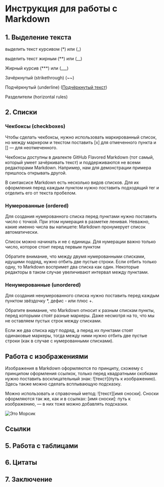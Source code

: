 # Инструкция для работы с Markdown

## 1. Выделение текста

выделить текст курсивом  (*) или (_)

выделить текст жирным  (**) или (__)

Жирный курсив  (***) или (___)

Зачёркнутый (strikethrough)  (~~)

Подчёркнутый (underline)  (<u>Подчёркнутый текст</u>)

Разделители (horizontal rules) 

## 2. Списки

### Чекбоксы (checkboxes)

Чтобы сделать чекбоксы, нужно использовать маркированный список, но между маркером и текстом поставить [x] для отмеченного пункта и [] — для неотмеченного.

Чекбоксы доступны в диалекте GitHub Flavored Markdown (тот самый, который умеет зачёркивать текст) и поддерживаются не всеми редакторами Markdown. Например, нам для демонстрации примера пришлось открывать другой.

В синтаксисе Markdown есть несколько видов списков. Для их оформления перед каждым пунктом нужно поставить подходящий тег и отделить его от текста пробелом.

### Нумерованные (ordered)

Для создания нумерованного списка перед пунктами нужно поставить число с точкой. При этом нумерация в разметке ленивая. Неважно, какие именно числа вы напишете: Markdown пронумерует список автоматически.

Список можно начинать и не с единицы. Для нумерации важно только число, которое стоит перед первым пунктом

Обратите внимание, что между двумя нумерованными списками, идущими подряд, нужно отбить две пустые строки. Если отбить только одну, то Markdown воспримет два списка как один. Некоторые редакторы в таком случае увеличивают интервал между пунктами.

### Ненумерованные (unordered)

Для создания ненумерованного списка нужно поставить перед каждым пунктом звёздочку *, дефис - или плюс +.

Обратите внимание, что Markdown относит к разным спискам пункты, перед которыми стоят разные маркеры. Даже несмотря на то, что мы не оставляем пустых строк между списками.

Если же два списка идут подряд, а перед их пунктами стоят одинаковые маркеры, тогда между ними нужно отбить две пустые строки (как в случае с нумерованными списками).

## Работа с изображениями

Изображения в Markdown оформляются по принципу, схожему с принципом оформления ссылкок, только перед квадратными скобками нужно поставить восклицательный знак: ![текст](путь к изображению). Здесь также можно сделать всплывающую подсказку.

Можно использовать и справочный метод: ![текст][имя сноски]. Сноски оформляются так же, как и в ссылках: [имя сноски]: путь к изображению, — в них тоже можно добавлять подсказки.

![Это Морсик](417906-nebolshie-2.jpg)



## Ссылки

## 5. Работа с таблицами

## 6. Цитаты

## 7. Заключение

